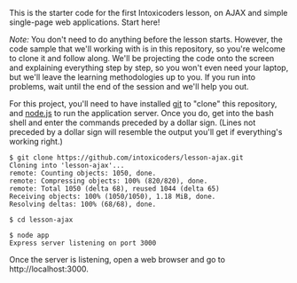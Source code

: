This is the starter code for the first Intoxicoders lesson, on AJAX and simple single-page web applications. Start here!

*Note:* You don't need to do anything before the lesson starts. However, the code sample that we'll working with is in this repository, so you're welcome to clone it and follow along. We'll be projecting the code onto the screen and explaining everything step by step, so you won't even need your laptop, but we'll leave the learning methodologies up to you. If you run into problems, wait until the end of the session and we'll help you out.

For this project, you'll need to have installed [git](http://git-scm.com) to "clone" this repository, and [node.js](http://nodejs.org) to run the application server. Once you do, get into the bash shell and enter the commands preceded by a dollar sign. (Lines not preceded by a dollar sign will resemble the output you'll get if everything's working right.)

    $ git clone https://github.com/intoxicoders/lesson-ajax.git
    Cloning into 'lesson-ajax'...
    remote: Counting objects: 1050, done.
    remote: Compressing objects: 100% (820/820), done.
    remote: Total 1050 (delta 68), reused 1044 (delta 65)
    Receiving objects: 100% (1050/1050), 1.18 MiB, done.
    Resolving deltas: 100% (68/68), done.
    
    $ cd lesson-ajax
    
    $ node app
    Express server listening on port 3000
    
Once the server is listening, open a web browser and go to http://localhost:3000.
